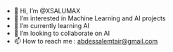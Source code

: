 - 👋 Hi, I’m @XSALUMAX
- 👀 I’m interested in Machine Learning and AI projects
- 🌱 I’m currently learning AI
- 💞️ I’m looking to collaborate on AI
- 📫 How to reach me : abdessalemtair@gmail.com

<!---
XSALUMAX/XSALUMAX is a ✨ special ✨ repository because its `README.md` (this file) appears on your GitHub profile.
You can click the Preview link to take a look at your changes.
--->
